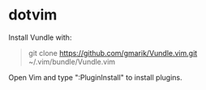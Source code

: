 dotvim
======
Install Vundle with:
> git clone https://github.com/gmarik/Vundle.vim.git ~/.vim/bundle/Vundle.vim

Open Vim and type ":PluginInstall" to install plugins.
